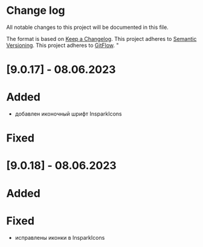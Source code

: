# Change log
All notable changes to this project will be documented in this file.

The format is based on [Keep a Changelog](http://keepachangelog.com/en/1.0.0/).
This project adheres to [Semantic Versioning](http://semver.org/).
This project adheres to [GitFlow](http://nvie.com/posts/a-successful-git-branching-model/).
"

# [9.0.17] - 08.06.2023

# Added
- добавлен иконочный шрифт InsparkIcons

# Fixed


# [9.0.18] - 08.06.2023

# Added

# Fixed
- исправлены иконки в InsparkIcons
